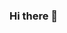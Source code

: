 ### Hi there 👋

<!--
**ktrsanjiv/ktrsanjiv** is a ✨ _special_ ✨ repository because its `README.md` (this file) appears on your GitHub profile.

Here are some ideas to get you started:

- 🔭 I’m currently working on Big Data
- 🌱 I’m currently learning Machine Learning
- 👯 I’m looking to collaborate on Machine Learning
- 🤔 I’m looking for help with Machine Learning and Big Data World
- 💬 Ask me about Machine Learning and Big Data World
- 📫 How to reach me: ...
-->
